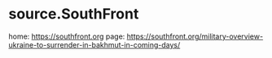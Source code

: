 # source.SouthFront
home: https://southfront.org page: https://southfront.org/military-overview-ukraine-to-surrender-in-bakhmut-in-coming-days/
